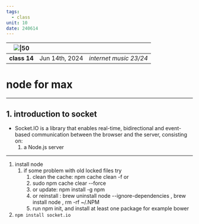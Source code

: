```yaml
---
tags:
  - class
unit: 10
date: 240614
---
```


| ![\|50](https://i.imgur.com/N8z2xP4.png) |               |                        |
| ---------------------------------------- | :------------ | ---------------------: |
| **class 14**                             | Jun 14th, 2024 | *internet music 23/24* |
# node for max

---


## 1. introduction to socket 

- Socket.IO is a library that enables real-time, bidirectional and event-based communication between the browser and the server, consisting on:
	1. a Node.js server

---

1. install node
	1. if some problem with old locked files try 
		1. clean the cache: npm cache clean -f or 
		2. sudo npm cache clear --force
		4. or update: npm install -g npm
		5. or reinstall : brew uninstall node --ignore-dependencies , brew install node , rm -rf  ~/.NPM
		6. run npm init, and install at least one package for example bower
2. `npm install socket.io`
